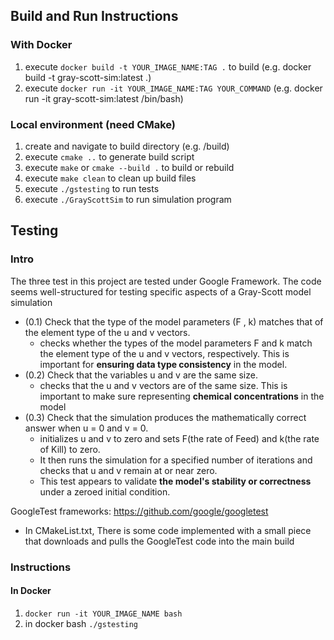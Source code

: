 ## Build and Run Instructions

### With Docker
1. execute `docker build -t YOUR_IMAGE_NAME:TAG .` to build
(e.g. docker build -t gray-scott-sim:latest .)
2. execute `docker run -it YOUR_IMAGE_NAME:TAG YOUR_COMMAND`
(e.g. docker run -it gray-scott-sim:latest /bin/bash)

### Local environment (need CMake)
1. create and navigate to build directory (e.g. /build)
2. execute `cmake ..` to generate build script
3. execute `make` or `cmake --build .` to build or rebuild
4. execute `make clean` to clean up build files
5. execute `./gstesting` to run tests
6. execute `./GrayScottSim` to run simulation program

## Testing 
### Intro
The three test in this project are tested under Google Framework. The code seems well-structured for testing specific aspects of a Gray-Scott model simulation
- (0.1) Check that the type of the model parameters (F , k) matches that of the element type of the u and v vectors.
    - checks whether the types of the model parameters F and k match the element type of the u and v vectors, respectively. This is important for **ensuring data type consistency** in the model.
- (0.2) Check that the variables u and v are the same size. 
    - checks that the u and v vectors are of the same size. This is important to make sure representing **chemical concentrations** in the model
- (0.3) Check that the simulation produces the mathematically correct answer when u = 0 and v = 0.
    - initializes u and v to zero and sets F(the rate of Feed) and k(the rate of Kill) to zero. 
    - It then runs the simulation for a specified number of iterations and checks that u and v remain at or near zero. 
    - This test appears to validate **the model's stability or correctness** under a zeroed initial condition.

GoogleTest frameworks: https://github.com/google/googletest
- In CMakeList.txt, There is some code implemented with a small piece that downloads and pulls the GoogleTest code into the main build


### Instructions
#### In Docker
1. `docker run -it YOUR_IMAGE_NAME bash`
2. in docker bash `./gstesting`
